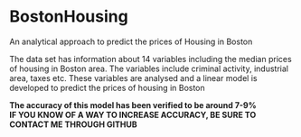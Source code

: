 # BostonHousing
An analytical approach to predict the prices of Housing in Boston

The data set has information about 14 variables including the median prices of housing in Boston area. The variables include criminal activity, industrial area, taxes etc.
These variables are analysed and a linear model is developed to predict the prices of housing in Boston

**The accuracy of this model has been verified to be around 7-9%**   
**IF YOU KNOW OF A WAY TO INCREASE ACCURACY, BE SURE TO CONTACT ME THROUGH GITHUB**
